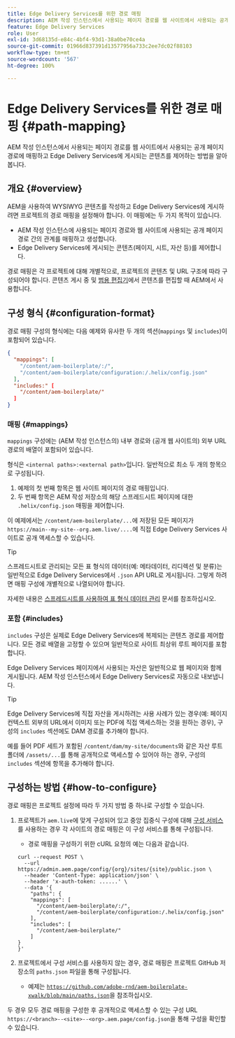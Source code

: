 ```yaml
---
title: Edge Delivery Services를 위한 경로 매핑
description: AEM 작성 인스턴스에서 사용되는 페이지 경로를 웹 사이트에서 사용되는 공개 페이지 경로에 매핑하고 Edge Delivery Services에 게시되는 콘텐츠를 제어하는 방법을 알아봅니다.
feature: Edge Delivery Services
role: User
exl-id: 3d68135d-e84c-4bf4-93d1-38a0be70ce4a
source-git-commit: 01966d837391d13577956a733c2ee7dc02f88103
workflow-type: tm+mt
source-wordcount: '567'
ht-degree: 100%

---
```


# Edge Delivery Services를 위한 경로 매핑 {#path-mapping}

AEM 작성 인스턴스에서 사용되는 페이지 경로를 웹 사이트에서 사용되는 공개 페이지 경로에 매핑하고 Edge Delivery Services에 게시되는 콘텐츠를 제어하는 방법을 알아봅니다.

## 개요 {#overview}

AEM을 사용하여 WYSIWYG 콘텐츠를 작성하고 Edge Delivery Services에 게시하려면 프로젝트의 경로 매핑을 설정해야 합니다. 이 매핑에는 두 가지 목적이 있습니다.

* AEM 작성 인스턴스에 사용되는 페이지 경로와 웹 사이트에 사용되는 공개 페이지 경로 간의 관계를 매핑하고 생성합니다.
* Edge Delivery Services에 게시되는 콘텐츠(페이지, 시트, 자산 등)를 제어합니다.

경로 매핑은 각 프로젝트에 대해 개별적으로, 프로젝트의 콘텐츠 및 URL 구조에 따라 구성되어야 합니다. 콘텐츠 게시 중 및 [범용 편집기](/help/sites-cloud/authoring/universal-editor/navigation.md)에서 콘텐츠를 편집할 때 AEM에서 사용합니다.

## 구성 형식 {#configuration-format}

경로 매핑 구성의 형식에는 다음 예제와 유사한 두 개의 섹션(`mappings` 및 `includes`)이 포함되어 있습니다.

```json
{
  "mappings": [
    "/content/aem-boilerplate/:/",
    "/content/aem-boilerplate/configuration:/.helix/config.json"
  ],
  "includes:" [
    "/content/aem-boilerplate/"
  ]
}
```

### 매핑 {#mappings}

`mappings` 구성에는 (AEM 작성 인스턴스의) 내부 경로와 (공개 웹 사이트의) 외부 URL 경로의 배열이 포함되어 있습니다.

형식은 `<internal paths>:<external path>`입니다. 일반적으로 최소 두 개의 항목으로 구성됩니다.

1. 예제의 첫 번째 항목은 웹 사이트 페이지의 경로 매핑입니다.
1. 두 번째 항목은 AEM 작성 저장소의 해당 스프레드시트 페이지에 대한 `.helix/config.json` 매핑을 제어합니다.

이 예제에서는 `/content/aem-boilerplate/...`에 저장된 모든 페이지가 `https://main--my-site--org.aem.live/....`에 직접 Edge Delivery Services 사이트로 공개 액세스할 수 있습니다.

>[!TIP]
>
>스프레드시트로 관리되는 모든 표 형식의 데이터(예: 메타데이터, 리디렉션 및 분류)는 일반적으로 Edge Delivery Services에서 `.json` API URL로 게시됩니다. 그렇게 하려면 매핑 구성에 개별적으로 나열되어야 합니다.
>
>자세한 내용은 [스프레드시트를 사용하여 표 형식 데이터 관리](/help/edge/wysiwyg-authoring/tabular-data.md) 문서를 참조하십시오.

### 포함 {#includes}

`includes` 구성은 실제로 Edge Delivery Services에 복제되는 콘텐츠 경로를 제어합니다. 모든 경로 배열을 고정할 수 있으며 일반적으로 사이트 최상위 루트 페이지를 포함합니다.

Edge Delivery Services 페이지에서 사용되는 자산은 일반적으로 웹 페이지와 함께 게시됩니다. AEM 작성 인스턴스에서 Edge Delivery Services로 자동으로 내보냅니다.

>[!TIP]
>
>Edge Delivery Services에 직접 자산을 게시하려는 사용 사례가 있는 경우(예: 페이지 컨텍스트 외부의 URL에서 이미지 또는 PDF에 직접 액세스하는 것을 원하는 경우), 구성의 `includes` 섹션에도 DAM 경로를 추가해야 합니다.
>
>예를 들어 PDF 세트가 포함된 `/content/dam/my-site/documents`와 같은 자산 루트 폴더에 `/assets/...`를 통해 공개적으로 액세스할 수 있어야 하는 경우, 구성의 `includes` 섹션에 항목을 추가해야 합니다.

## 구성하는 방법 {#how-to-configure}

경로 매핑은 프로젝트 설정에 따라 두 가지 방법 중 하나로 구성할 수 있습니다.

1. 프로젝트가 `aem.live`에 맞게 구성되어 있고 중앙 집중식 구성에 대해 [구성 서비스](https://www.aem.live/docs/config-service-setup)를 사용하는 경우 각 사이트의 경로 매핑은 이 구성 서비스를 통해 구성됩니다.

   * 경로 매핑을 구성하기 위한 cURL 요청의 예는 다음과 같습니다.

   ```text
   curl --request POST \
     --url https://admin.aem.page/config/{org}/sites/{site}/public.json \
     --header 'Content-Type: application/json' \
     --header 'x-auth-token: ......' \
     --data '{
       "paths": {
       "mappings": [
         "/content/aem-boilerplate/:/",
         "/content/aem-boilerplate/configuration:/.helix/config.json"
       ],
       "includes": [
         "/content/aem-boilerplate/"
       ]
   }
   }'
   ```

1. 프로젝트에서 구성 서비스를 사용하지 않는 경우, 경로 매핑은 프로젝트 GitHub 저장소의 `paths.json` 파일을 통해 구성됩니다.

   * 예제는 [`https://github.com/adobe-rnd/aem-boilerplate-xwalk/blob/main/paths.json`](https://github.com/adobe-rnd/aem-boilerplate-xwalk/blob/main/paths.json)을 참조하십시오.

두 경우 모두 경로 매핑을 구성한 후 공개적으로 액세스할 수 있는 구성 URL `https://<branch>--<site>--<org>.aem.page/config.json`을 통해 구성을 확인할 수 있습니다.

